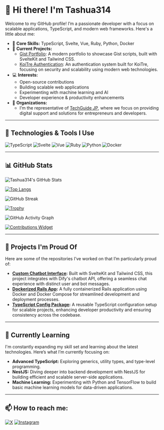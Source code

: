 # 👋 Hi there! I'm Tashua314

Welcome to my GitHub profile! I’m a passionate developer with a focus on scalable applications, TypeScript, and modern web frameworks. Here's a little about me:

- 🌟 **Core Skills:** TypeScript, Svelte, Vue, Ruby, Python, Docker
- 🚀 **Current Projects:** 
  - [Gist Portfolio](https://github.com/tashua314/gist-portfolio): A modern portfolio to showcase Gist scripts, built with SvelteKit and Tailwind CSS.
  - [KoiTre Authentication](https://github.com/techguide-jp/koi-tre-auth): An authentication system built for KoiTre, focusing on security and scalability using modern web technologies.
- 💻 **Interests:**
  - Open-source contributions
  - Building scalable web applications
  - Experimenting with machine learning and AI
  - Developer experience & productivity enhancements
- 🏢 **Organizations:**
  - I’m the representative of [TechGuide JP](https://github.com/techguide-jp), where we focus on providing digital support and solutions for entrepreneurs and developers.

---

## 🚀 Technologies & Tools I Use

![TypeScript](https://img.shields.io/badge/-TypeScript-007ACC?logo=typescript&logoColor=white&style=flat-square)
![Svelte](https://img.shields.io/badge/-Svelte-FF3E00?logo=svelte&logoColor=white&style=flat-square)
![Vue](https://img.shields.io/badge/-Vue-4FC08D?logo=vue.js&logoColor=white&style=flat-square)
![Ruby](https://img.shields.io/badge/-Ruby-CC342D?logo=ruby&logoColor=white&style=flat-square)
![Python](https://img.shields.io/badge/-Python-3776AB?logo=python&logoColor=white&style=flat-square)
![Docker](https://img.shields.io/badge/-Docker-2496ED?logo=docker&logoColor=white&style=flat-square)

---

## 📊 GitHub Stats

![Tashua314's GitHub Stats](https://github-readme-stats.vercel.app/api?username=tashua314&show_icons=true&theme=radical)

[![Top Langs](https://github-readme-stats.vercel.app/api/top-langs/?username=tashua314&layout=compact&theme=radical)](https://github.com/tashua314)

![GitHub Streak](https://streak-stats.demolab.com?user=tashua314&theme=radical)

[![Trophy](https://github-profile-trophy.vercel.app/?username=tashua314&theme=radical)](https://github.com/ryo-ma/github-profile-trophy)

![GitHub Activity Graph](https://activity-graph.herokuapp.com/graph?username=tashua314&theme=radical)

[![Contributions Widget](https://github-contributions-widget.vercel.app/api?username=tashua314)](https://github.com/jakeleboeuf/github-contributions-widget)

---

## 🔧 Projects I'm Proud Of

Here are some of the repositories I’ve worked on that I’m particularly proud of:

- **[Custom Chatbot Interface](https://github.com/tashua314/CustomChatbot):** Built with SvelteKit and Tailwind CSS, this project integrates with Dify's chatbot API, offering a seamless chat experience with distinct user and bot messages.
- **[Dockerized Rails App](https://github.com/tashua314/Dockerized-Rails):** A fully containerized Rails application using Docker and Docker Compose for streamlined development and deployment processes.
- **[TypeScript Config Package](https://github.com/tashua314/typescript-config):** A reusable TypeScript configuration setup for scalable projects, enhancing developer productivity and ensuring consistency across the codebase.

---

## 🌱 Currently Learning

I'm constantly expanding my skill set and learning about the latest technologies. Here’s what I’m currently focusing on:

- **Advanced TypeScript:** Exploring generics, utility types, and type-level programming.
- **NestJS:** Diving deeper into backend development with NestJS for building efficient and scalable server-side applications.
- **Machine Learning:** Experimenting with Python and TensorFlow to build basic machine learning models for data-driven applications.

---

## 📫 How to reach me:

[![X](https://img.shields.io/badge/-X-1DA1F2?logo=x&logoColor=white&style=flat-square)](https://x.com/tashua314)
[![Instagram](https://img.shields.io/badge/-Instagram-E4405F?logo=instagram&logoColor=white&style=flat-square)](https://instagram.com/yuchan314)

